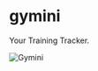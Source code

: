 # gymini

Your Training Tracker.

![Gymini](https://github.com/user-attachments/assets/14827dcf-2d4e-43a8-b480-5e109584a4dd)
